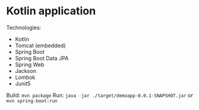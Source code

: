 # Kotlin application

Technologies:
- Kotlin
- Tomcat (embedded)
- Spring Boot
- Spring Boot Data JPA
- Spring Web
- Jackson
- Lombok
- Junit5

Build: `mvn package`
Run: `java -jar ./target/demoapp-0.0.1-SNAPSHOT.jar` or `mvn spring-boot:run`